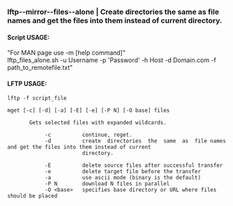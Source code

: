 ### lftp--mirror--files--alone | Create  directories  the  same  as  file names and get the files into them instead of current                        directory.

#### Script USAGE: 
"For MAN page use -m [help command]"  
lftp_files_alone.sh -u Username -p 'Password' -h Host -d Domain.com -f path_to_remotefile.txt"

#### LFTP USAGE:
`lftp -f script_file`

```
mget [-c] [-d] [-a] [-E] [-e] [-P N] [-O base] files

       Gets selected files with expanded wildcards.

            -c          continue, reget.
            -d          create  directories  the  same  as  file names and get the files into them instead of current
                        directory.

            -E          delete source files after successful transfer
            -e          delete target file before the transfer
            -a          use ascii mode (binary is the default)
            -P N        download N files in parallel
            -O <base>   specifies base directory or URL where files should be placed
```
